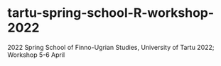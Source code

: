 # tartu-spring-school-R-workshop-2022
2022 Spring School of Finno-Ugrian Studies, University of Tartu 2022; Workshop 5-6 April
